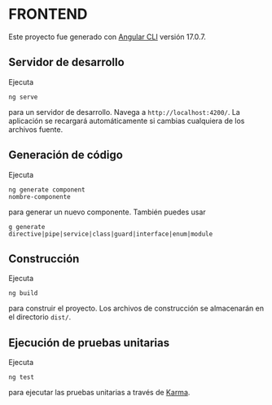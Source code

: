 # FRONTEND

Este proyecto fue generado con [Angular CLI](https://github.com/angular/angular-cli) versión 17.0.7.

## Servidor de desarrollo

Ejecuta <pre><code>ng serve</code></pre> para un servidor de desarrollo. Navega a `http://localhost:4200/`. La aplicación se recargará automáticamente si cambias cualquiera de los archivos fuente.

## Generación de código

Ejecuta <pre><code>ng generate component nombre-componente</code></pre> para generar un nuevo componente. También puedes usar <pre><code>g generate directive|pipe|service|class|guard|interface|enum|module</code></pre>

## Construcción

Ejecuta <pre><code>ng build</code></pre> para construir el proyecto. Los archivos de construcción se almacenarán en el directorio `dist/`.

## Ejecución de pruebas unitarias

Ejecuta <pre><code>ng test</code></pre> para ejecutar las pruebas unitarias a través de [Karma](https://karma-runner.github.io).
